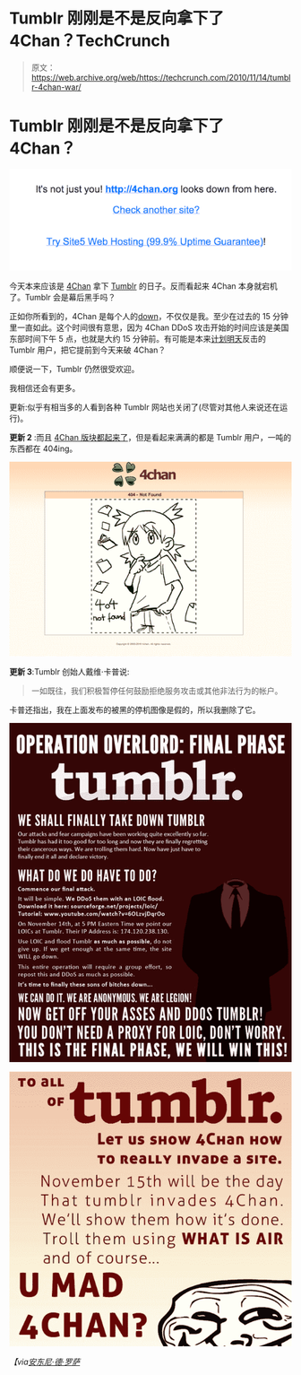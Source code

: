 # Tumblr 刚刚是不是反向拿下了 4Chan？TechCrunch

> 原文：<https://web.archive.org/web/https://techcrunch.com/2010/11/14/tumblr-4chan-war/>

# Tumblr 刚刚是不是反向拿下了 4Chan？

![](img/e8db92094e343083812ca004f7b6a450.png "4")

今天本来应该是 [4Chan](https://web.archive.org/web/20230214014007/http://4chan.org/) 拿下 [Tumblr](https://web.archive.org/web/20230214014007/http://tumblr.com/) 的日子。反而看起来 4Chan 本身就宕机了。Tumblr 会是幕后黑手吗？

正如你所看到的，4Chan 是每个人的[down](https://web.archive.org/web/20230214014007/http://downforeveryoneorjustme.com/4chan.org)，不仅仅是我。至少在过去的 15 分钟里一直如此。这个时间很有意思，因为 4Chan DDoS 攻击开始的时间应该是美国东部时间下午 5 点，也就是大约 15 分钟前。有可能是本来[计划明天](https://web.archive.org/web/20230214014007/http://www.urlesque.com/2010/11/12/4chan-ddos-tumblr-raid/)反击的 Tumblr 用户，把它提前到今天来破 4Chan？

顺便说一下，Tumblr 仍然很受欢迎。

我相信还会有更多。

更新:似乎有相当多的人看到各种 Tumblr 网站也关闭了(尽管对其他人来说还在运行)。

**更新 2** :而且 [4Chan 版块都起来了](https://web.archive.org/web/20230214014007/http://boards.4chan.org/b/)，但是看起来满满的都是 Tumblr 用户，一吨的东西都在 404ing。

![](img/04b84a0b1abd9b80e6958966e774728c.png "33")

**更新 3**:Tumblr 创始人戴维·卡普说:

> 一如既往，我们积极暂停任何鼓励拒绝服务攻击或其他非法行为的帐户。

卡普还指出，我在上面发布的被黑的停机图像是假的，所以我删除了它。

![](img/acd5c1115c86962063c1539dc89f4f96.png "tumblr")

![](img/0d830d50231523357325d650cd08ed36.png "333")

*【via[安东尼·德·罗萨](https://web.archive.org/web/20230214014007/https://twitter.com/#!/antderosa/status/3933728556453888)*